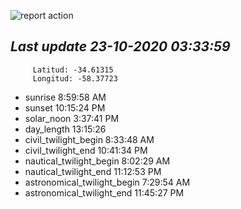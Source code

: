 ![report action](https://github.com/matiasz8/actions-for-reports/workflows/report%20action/badge.svg?branch=develop) 


## *****Last update 23-10-2020 03:33:59*****



		 Latitud: -34.61315
		 Longitud: -58.37723

 - sunrise 	 8:59:58 AM
 - sunset 	 10:15:24 PM
 - solar_noon 	 3:37:41 PM
 - day_length 	 13:15:26
 - civil_twilight_begin 	 8:33:48 AM
 - civil_twilight_end 	 10:41:34 PM
 - nautical_twilight_begin 	 8:02:29 AM
 - nautical_twilight_end 	 11:12:53 PM
 - astronomical_twilight_begin 	 7:29:54 AM
 - astronomical_twilight_end 	 11:45:27 PM
